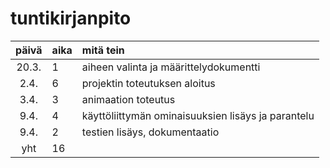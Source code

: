 # tuntikirjanpito

| päivä | aika | mitä tein  |
| :----:|:-----| :-----|
| 20.3. | 1    | aiheen valinta ja määrittelydokumentti |
| 2.4.  | 6    | projektin toteutuksen aloitus |
| 3.4.  | 3    | animaation toteutus |
| 9.4.  | 4    | käyttöliittymän ominaisuuksien lisäys ja parantelu |
| 9.4.  | 2    | testien lisäys, dokumentaatio |
| yht   | 16   | |
